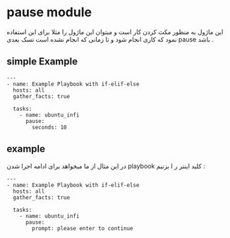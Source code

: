 # pause module
این ماژول به منظور مکث کردن کار است و میتوان این ماژول را مثلا برای این استفاده نمود که کاری انجام شود و تا زمانی که انجام نشده است تسک بعدی pause باشد .

## simple Example
```
---
- name: Example Playbook with if-elif-else
  hosts: all
  gather_facts: true

  tasks:
    - name: ubuntu_infi
      pause:
        seconds: 10

```
## example
در این مثال از ما میخواهد برای ادامه اجرا شدن playbook کلید اینتر ر ا بزنیم :
```
---
- name: Example Playbook with if-elif-else
  hosts: all
  gather_facts: true

  tasks:
    - name: ubuntu_infi
      pause:
        prompt: please enter to continue
```

